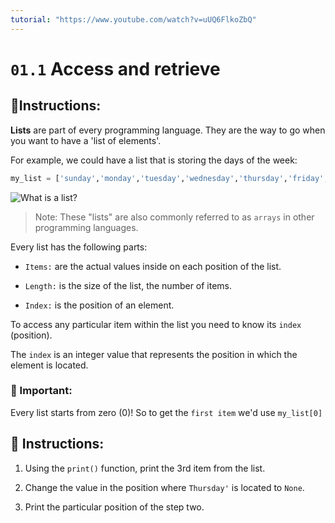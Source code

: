 ```yaml
---
tutorial: "https://www.youtube.com/watch?v=uUQ6FlkoZbQ"
---
```


# `01.1` Access and retrieve

## 📝Instructions:

**Lists** are part of every programming language. They are the way to go when you want to have a 'list of elements'.

For example, we could have a list that is storing the days of the week:

```py
my_list = ['sunday','monday','tuesday','wednesday','thursday','friday','saturday']
```

![What is a list?](http://i.imgur.com/DbmSOHT.png)

> Note: These "lists" are also commonly referred to as `arrays` in other programming languages.

Every list has the following parts:

- `Items:` are the actual values inside on each position of the list.

- `Length:` is the size of the list, the number of items.

- `Index:` is the position of an element.

To access any particular item within the list you need to know its `index` (position).

The `index` is an integer value that represents the position in which the element is located.

### 🔎 Important:

Every list starts from zero (0)! So to get the `first item` we'd use `my_list[0]`

## 📝 Instructions:

1. Using the `print()` function, print the 3rd item from the list.

2. Change the value in the position where `Thursday'` is located to `None`.

3. Print the particular position of the step two.
